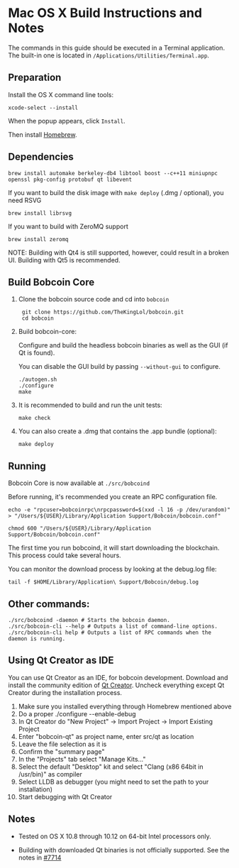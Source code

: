 Mac OS X Build Instructions and Notes
====================================
The commands in this guide should be executed in a Terminal application.
The built-in one is located in `/Applications/Utilities/Terminal.app`.

Preparation
-----------
Install the OS X command line tools:

`xcode-select --install`

When the popup appears, click `Install`.

Then install [Homebrew](https://brew.sh).

Dependencies
----------------------

    brew install automake berkeley-db4 libtool boost --c++11 miniupnpc openssl pkg-config protobuf qt libevent

If you want to build the disk image with `make deploy` (.dmg / optional), you need RSVG

    brew install librsvg

If you want to build with ZeroMQ support
    
    brew install zeromq

NOTE: Building with Qt4 is still supported, however, could result in a broken UI. Building with Qt5 is recommended.

Build Bobcoin Core
------------------------

1. Clone the bobcoin source code and cd into `bobcoin`

        git clone https://github.com/TheKingLol/bobcoin.git
        cd bobcoin

2.  Build bobcoin-core:

    Configure and build the headless bobcoin binaries as well as the GUI (if Qt is found).

    You can disable the GUI build by passing `--without-gui` to configure.

        ./autogen.sh
        ./configure
        make

3.  It is recommended to build and run the unit tests:

        make check

4.  You can also create a .dmg that contains the .app bundle (optional):

        make deploy

Running
-------

Bobcoin Core is now available at `./src/bobcoind`

Before running, it's recommended you create an RPC configuration file.

    echo -e "rpcuser=bobcoinrpc\nrpcpassword=$(xxd -l 16 -p /dev/urandom)" > "/Users/${USER}/Library/Application Support/Bobcoin/bobcoin.conf"

    chmod 600 "/Users/${USER}/Library/Application Support/Bobcoin/bobcoin.conf"

The first time you run bobcoind, it will start downloading the blockchain. This process could take several hours.

You can monitor the download process by looking at the debug.log file:

    tail -f $HOME/Library/Application\ Support/Bobcoin/debug.log

Other commands:
-------

    ./src/bobcoind -daemon # Starts the bobcoin daemon.
    ./src/bobcoin-cli --help # Outputs a list of command-line options.
    ./src/bobcoin-cli help # Outputs a list of RPC commands when the daemon is running.

Using Qt Creator as IDE
------------------------
You can use Qt Creator as an IDE, for bobcoin development.
Download and install the community edition of [Qt Creator](https://www.qt.io/download/).
Uncheck everything except Qt Creator during the installation process.

1. Make sure you installed everything through Homebrew mentioned above
2. Do a proper ./configure --enable-debug
3. In Qt Creator do "New Project" -> Import Project -> Import Existing Project
4. Enter "bobcoin-qt" as project name, enter src/qt as location
5. Leave the file selection as it is
6. Confirm the "summary page"
7. In the "Projects" tab select "Manage Kits..."
8. Select the default "Desktop" kit and select "Clang (x86 64bit in /usr/bin)" as compiler
9. Select LLDB as debugger (you might need to set the path to your installation)
10. Start debugging with Qt Creator

Notes
-----

* Tested on OS X 10.8 through 10.12 on 64-bit Intel processors only.

* Building with downloaded Qt binaries is not officially supported. See the notes in [#7714](https://github.com/bitcoin/bitcoin/issues/7714)
